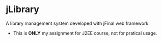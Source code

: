 # jLibrary
A library management system developed with jFinal web framework.

- This is **ONLY** my assignment for J2EE course, not for pratical usage.
